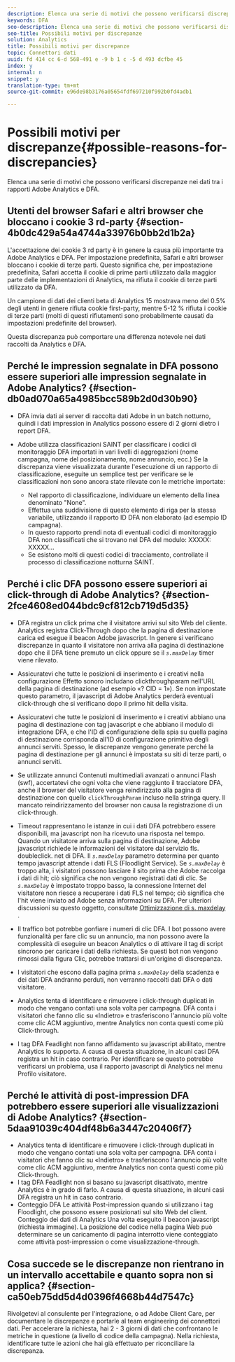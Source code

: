 ```yaml
---
description: Elenca una serie di motivi che possono verificarsi discrepanze nei dati tra i rapporti Adobe Analytics e DFA.
keywords: DFA
seo-description: Elenca una serie di motivi che possono verificarsi discrepanze nei dati tra i rapporti Adobe Analytics e DFA.
seo-title: Possibili motivi per discrepanze
solution: Analytics
title: Possibili motivi per discrepanze
topic: Connettori dati
uuid: fd 414 cc 6-d 568-491 e -9 b 1 c -5 d 493 dcfbe 45
index: y
internal: n
snippet: y
translation-type: tm+mt
source-git-commit: e96de98b3176a05654fdf697210f992b0fd4adb1

---
```



# Possibili motivi per discrepanze{#possible-reasons-for-discrepancies}

Elenca una serie di motivi che possono verificarsi discrepanze nei dati tra i rapporti Adobe Analytics e DFA.

## Utenti del browser Safari e altri browser che bloccano i cookie 3 rd-party {#section-4b0dc429a54a4744a33976b0bb2d1b2a}

L'accettazione dei cookie 3 rd party è in genere la causa più importante tra Adobe Analytics e DFA. Per impostazione predefinita, Safari e altri browser bloccano i cookie di terze parti. Questo significa che, per impostazione predefinita, Safari accetta il cookie di prime parti utilizzato dalla maggior parte delle implementazioni di Analytics, ma rifiuta il cookie di terze parti utilizzato da DFA.

Un campione di dati dei clienti beta di Analytics 15 mostrava meno del 0.5% degli utenti in genere rifiuta cookie first-party, mentre 5-12 % rifiuta i cookie di terze parti (molti di questi rifiutamenti sono probabilmente causati da impostazioni predefinite del browser).

Questa discrepanza può comportare una differenza notevole nei dati raccolti da Analytics e DFA.

## Perché le impression segnalate in DFA possono essere superiori alle impression segnalate in Adobe Analytics? {#section-db0ad070a65a4985bcc589b2d0d30b90}

* DFA invia dati ai server di raccolta dati Adobe in un batch notturno, quindi i dati impression in Analytics possono essere di 2 giorni dietro i report DFA.
* Adobe utilizza classificazioni SAINT per classificare i codici di monitoraggio DFA importati in vari livelli di aggregazioni (nome campagna, nome del posizionamento, nome annuncio, ecc.) Se la discrepanza viene visualizzata durante l'esecuzione di un rapporto di classificazione, eseguite un semplice test per verificare se le classificazioni non sono ancora state rilevate con le metriche importate:

   * Nel rapporto di classificazione, individuare un elemento della linea denominato "None".
   * Effettua una suddivisione di questo elemento di riga per la stessa variabile, utilizzando il rapporto ID DFA non elaborato (ad esempio ID campagna).
   * In questo rapporto prendi nota di eventuali codici di monitoraggio DFA non classificati che si trovano nel DFA del modulo: XXXXX: XXXXX…
   * Se esistono molti di questi codici di tracciamento, controllate il processo di classificazione notturna SAINT.

## Perché i clic DFA possono essere superiori ai click-through di Adobe Analytics? {#section-2fce4608ed044bdc9cf812cb719d5d35}

* DFA registra un click prima che il visitatore arrivi sul sito Web del cliente. Analytics registra Click-Through dopo che la pagina di destinazione carica ed esegue il beacon Adobe javascript. In genere si verificano discrepanze in quanto il visitatore non arriva alla pagina di destinazione dopo che il DFA tiene premuto un click oppure se il *`s.maxDelay`* timer viene rilevato.
* Assicuratevi che tutte le posizioni di inserimento e i creativi nella configurazione Effetto sonoro includano clickthroughparam nell'URL della pagina di destinazione (ad esempio «? CID = 1»). Se non impostate questo parametro, il javascript di Adobe Analytics perderà eventuali click-through che si verificano dopo il primo hit della visita.
* Assicuratevi che tutte le posizioni di inserimento e i creativi abbiano una pagina di destinazione con tag javascript e che abbiano il modulo di integrazione DFA, e che l'ID di configurazione della spia su quella pagina di destinazione corrisponda all'ID di configurazione primitiva degli annunci serviti. Spesso, le discrepanze vengono generate perché la pagina di destinazione per gli annunci è impostata su siti di terze parti, o annunci serviti.
* Se utilizzate annunci Contenuti multimediali avanzati o annunci Flash (swf), accertatevi che ogni volta che viene raggiunto il tracciatore DFA, anche il browser del visitatore venga reindirizzato alla pagina di destinazione con quello `clickThroughParam` incluso nella stringa query. Il mancato reindirizzamento del browser non causa la registrazione di un click-through.
* Timeout rappresentano le istanze in cui i dati DFA potrebbero essere disponibili, ma javascript non ha ricevuto una risposta nel tempo. Quando un visitatore arriva sulla pagina di destinazione, Adobe javascript richiede le informazioni del visitatore dal servizio fls. doubleclick. net di DFA. Il *`s.maxDelay`* parametro determina per quanto tempo javascript attende i dati FLS (Floodlight Service). Se *`s.maxDelay`* è troppo alta, i visitatori possono lasciare il sito prima che Adobe raccolga i dati di hit; ciò significa che non vengono registrati dati di clic. Se *`s.maxDelay`* è impostato troppo basso, la connessione Internet del visitatore non riesce a recuperare i dati FLS nel tempo; ciò significa che l'hit viene inviato ad Adobe senza informazioni su DFA. Per ulteriori discussioni su questo oggetto, consultate [Ottimizzazione di s. maxdelay](../../dfa-data-connector-analytics/dfa-integration/dfa-tuning-s-maxlelay.md#concept-6deb28eee18e414db220d6009d449f0d) .

* Il traffico bot potrebbe gonfiare i numeri di clic DFA. I bot possono avere funzionalità per fare clic su un annuncio, ma non possono avere la complessità di eseguire un beacon Analytics o di attivare il tag di script sincrono per caricare i dati della richiesta. Se questi bot non vengono rimossi dalla figura Clic, potrebbe trattarsi di un'origine di discrepanza.
* I visitatori che escono dalla pagina prima *`s.maxDelay`* della scadenza e dei dati DFA andranno perduti, non verranno raccolti dati DFA o dati visitatore.
* Analytics tenta di identificare e rimuovere i click-through duplicati in modo che vengano contati una sola volta per campagna. DFA conta i visitatori che fanno clic su «Indietro» e trasferiscono l'annuncio più volte come clic ACM aggiuntivo, mentre Analytics non conta questi come più Click-through.
* I tag DFA Feadlight non fanno affidamento su javascript abilitato, mentre Analytics lo supporta. A causa di questa situazione, in alcuni casi DFA registra un hit in caso contrario. Per identificare se questo potrebbe verificarsi un problema, usa il rapporto javascript di Analytics nel menu Profilo visitatore.

## Perché le attività di post-impression DFA potrebbero essere superiori alle visualizzazioni di Adobe Analytics? {#section-5daa91039c404df48b6a3447c20406f7}

* Analytics tenta di identificare e rimuovere i click-through duplicati in modo che vengano contati una sola volta per campagna. DFA conta i visitatori che fanno clic su «Indietro» e trasferiscono l'annuncio più volte come clic ACM aggiuntivo, mentre Analytics non conta questi come più Click-through.
* I tag DFA Feadlight non si basano su javascript disattivato, mentre Analytics è in grado di farlo. A causa di questa situazione, in alcuni casi DFA registra un hit in caso contrario.
* Conteggio DFA Le attività Post-impression quando si utilizzano i tag Floodlight, che possono essere posizionati sul sito Web del client. Conteggio dei dati di Analytics Una volta eseguito il beacon javascript (richiesta immagine). La posizione del codice nella pagina Web può determinare se un caricamento di pagina interrotto viene conteggiato come attività post-impression o come visualizzazione-through.

## Cosa succede se le discrepanze non rientrano in un intervallo accettabile e quanto sopra non si applica? {#section-ca50eb75dd5d4d0396f4668b44d7547c}

Rivolgetevi al consulente per l'integrazione, o ad Adobe Client Care, per documentare le discrepanze e portarle al team engineering dei connettori dati. Per accelerare la richiesta, hai 2 - 3 giorni di dati che confrontano le metriche in questione (a livello di codice della campagna). Nella richiesta, identificare tutte le azioni che hai già effettuato per riconciliare la discrepanza.
